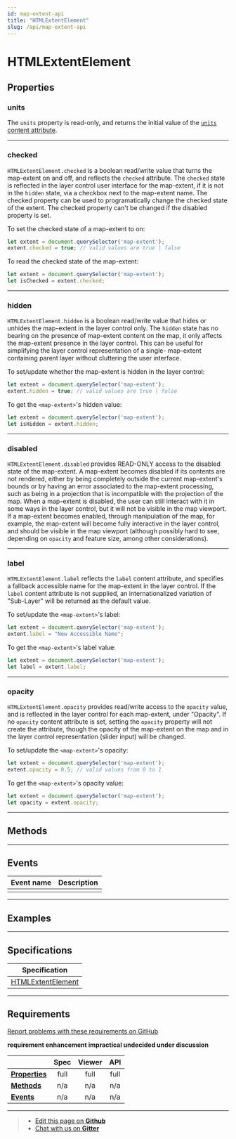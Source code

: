 ```yaml
---
id: map-extent-api
title: "HTMLExtentElement"
slug: /api/map-extent-api
---
```


# HTMLExtentElement

## Properties

### units

The `units` property is read-only, and returns the initial value of the [`units`
content attribute](../elements/extent/#units).

---

### checked

`HTMLExtentElement.checked` is a boolean read/write value that turns the map-extent 
on and off, and reflects the `checked` attribute. The `checked` state is 
reflected in the layer control user interface for the map-extent, if it is not 
in the `hidden` state, via a checkbox next to the map-extent name.  The checked 
property can be used to programatically change the checked state of the extent. 
The checked property can't be changed if the disabled property is set.

To set the checked state of a  map-extent to on:

```js
let extent = document.querySelector('map-extent');
extent.checked = true; // valid values are true | false
```

To read the checked state of the map-extent:

```js
let extent = document.querySelector('map-extent');
let isChecked = extent.checked;
```
---

### hidden

`HTMLExtentElement.hidden` is a boolean  read/write value that hides or unhides the
map-extent in the layer control only.  The `hidden` state has no bearing on the presence
of map-extent content on the map, it only affects the map-extent presence in the
layer control. This can be useful for simplifying the layer control representation
of a single- map-extent containing parent layer without cluttering the user 
interface.

To set/update whether the map-extent is hidden in the layer control:

```js
let extent = document.querySelector('map-extent');
extent.hidden = true; // valid values are true | false
```

To get the `<map-extent>`'s hidden value:

```js
let extent = document.querySelector('map-extent');
let isHidden = extent.hidden;
```
---

### disabled

`HTMLExtentElement.disabled` provides READ-ONLY access to the disabled state of the
map-extent.  A map-extent becomes disabled if its contents are not rendered, 
either by being completely outside the current map-extent's bounds or by having 
an error associated to the map-extent processing, such as being in a projection 
that is incompatible with the projection of the map. When a map-extent is 
disabled, the user can still interact with it in some ways in the layer control, but it will 
not be visible in the map viewport.  If a map-extent becomes enabled, through 
manipulation of the map, for example, the map-extent will become fully interactive
in the layer control, and should be visible in the map viewport (although 
possibly hard to see, depending on `opacity` and feature size, among other 
considerations).

---

### label

`HTMLExtentElement.label` reflects the `label` content attribute, and specifies
a fallback accessible name for the map-extent in the layer control.  If the
`label` content attribute is not supplied, an internationalized variation of
"Sub-Layer" will be returned as the default value.

To set/update the `<map-extent>`'s label:

```js
let extent = document.querySelector('map-extent');
extent.label = "New Accessible Name";
```

To get the `<map-extent>`'s label value:

```js
let extent = document.querySelector('map-extent');
let label = extent.label;
```
---

### opacity
`HTMLExtentElement.opacity` provides read/write access to the `opacity` value, 
and is reflected in the layer control for each map-extent, under "Opacity". If no
`opacity` content attribute is set, setting the `opacity` property will not 
create the attribute, though the opacity of the map-extent on the map and in
the layer control representation (slider input) will be changed.

To set/update the `<map-extent>`'s opacity:

```js
let extent = document.querySelector('map-extent');
extent.opacity = 0.5; // valid values from 0 to 1
```

To get the `<map-extent>`'s opacity value:

```js
let extent = document.querySelector('map-extent');
let opacity = extent.opacity;
```

---
## Methods

---

## Events

| Event name      	| Description                                          	|
|--------------	|--------------------------------------------------------	|
|  |  |
---

## Examples

---

## Specifications

| Specification                                                |
|--------------------------------------------------------------|
| [HTMLExtentElement](https://maps4html.org/MapML-Specification/spec/#dom-htmlextentelement) |

---

## Requirements

[Report problems with these requirements on GitHub](https://github.com/Maps4HTML/HTML-Map-Element-UseCases-Requirements/issues/new?title=-SUMMARIZE+THE+PROBLEM-&body=-DESCRIBE+THE+PROBLEM-)

<p><b><span class="requirement">requirement</span>
<span class="enhancement">enhancement</span>
<span class="impractical">impractical</span>
<span class="undecided">undecided</span>
<span class="discussion">under discussion</span></b></p>

|  | Spec | Viewer | API |
|:---------------------------------------------------------------------------------|:------: |:-----: |:---: |
| [**Properties**](#properties) | full | full | full |
| [**Methods**](#methods) | n/a | n/a | n/a |
| [**Events**](#events) | n/a | n/a | n/a |

---

> - [Edit this page on **Github**](https://github.com/Maps4HTML/web-map-doc/edit/main/docs/api/extent-api.md)
> - [Chat with us on **Gitter**](https://gitter.im/Maps4HTML/chat)
